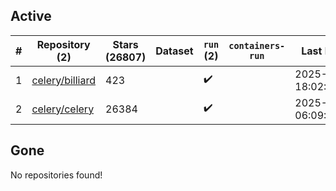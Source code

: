 ## Active
| # | Repository (2) | Stars (26807) | Dataset | `run` (2) | `containers-run` | Last Modified |
| --- | --- | --- | --- | --- | --- | --- |
| 1 | [celery/billiard](https://github.com/celery/billiard) | 423 |  | :heavy_check_mark: |  | 2025-05-13 18:02:18+00:00 |
| 2 | [celery/celery](https://github.com/celery/celery) | 26384 |  | :heavy_check_mark: |  | 2025-05-21 06:09:09+00:00 |

## Gone
No repositories found!
